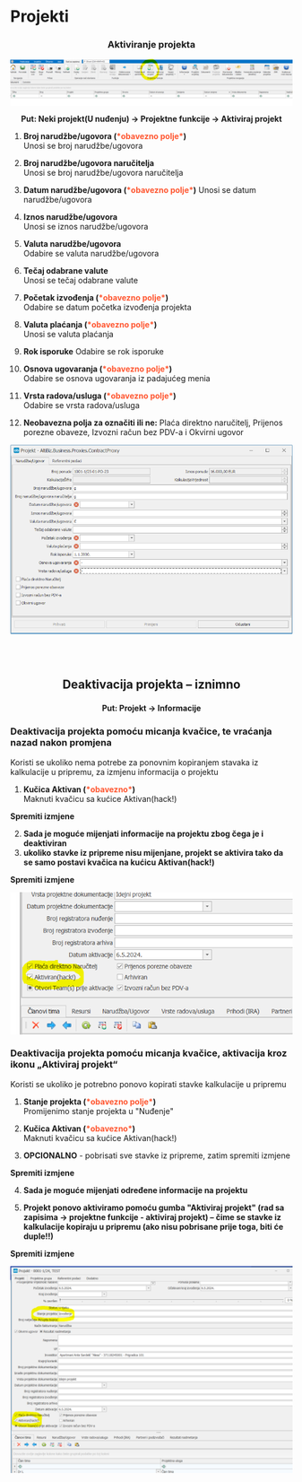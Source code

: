 # Projekti

### <p align=center>**Aktiviranje projekta</p>**

<img src="../images/AktivirajProjekt.png"
    alt="Aktiviranje projekta"
    style="display: block;
            margin-left: auto;
            margin-right: auto;" 
/>

**<p align=center>Put: Neki projekt(U nuđenju) → Projektne funkcije → Aktiviraj projekt</p>**  

1. **Broj narudžbe/ugovora (<span style="color: #ff5630">\*obavezno polje\*</span>)**     
    Unosi se broj narudžbe/ugovora

2. **Broj narudžbe/ugovora naručitelja**  
    Unosi se broj narudžbe/ugovora naručitelja

3. **Datum narudžbe/ugovora (<span style="color: #ff5630">\*obavezno polje\*</span>)**
    Unosi se datum narudžbe/ugovora

4. **Iznos narudžbe/ugovora**  
    Unosi se iznos narudžbe/ugovora

5. **Valuta narudžbe/ugovora**  
    Odabire se valuta narudžbe/ugovora 

6. **Tečaj odabrane valute**  
    Unosi se tečaj odabrane valute

7. **Početak izvođenja (<span style="color: #ff5630">\*obavezno polje\*</span>)**   
    Odabire se datum početka izvođenja projekta 

8. **Valuta plaćanja (<span style="color: #ff5630">\*obavezno polje\*</span>)**   
    Unosi se valuta plaćanja

9. **Rok isporuke** 
    Odabire se rok isporuke  

10. **Osnova ugovaranja (<span style="color: #ff5630">\*obavezno polje\*</span>)**   
    Odabire se osnova ugovaranja iz padajućeg menia

11. **Vrsta radova/usluga (<span style="color: #ff5630">\*obavezno polje\*</span>)**   
    Odabire se vrsta radova/usluga 

12. **Neobavezna polja za označiti ili ne:**
    Plaća direktno naručitelj, Prijenos porezne obaveze, Izvozni račun bez PDV-a i Okvirni ugovor

<img src="../images/AktiviranjeProjektaPR.png"
    alt="Aktiviranje projekta"
    style="display: block;
            margin-left: auto;
            margin-right: auto;" 
/>

<br></br>

## <p align=center>**Deaktivacija projekta – iznimno</p>**

**<p align=center>Put: Projekt → Informacije</p>**


### <p>Deaktivacija projekta pomoću micanja kvačice, te vraćanja nazad nakon promjena</p>
<p>Koristi se ukoliko nema potrebe za ponovnim kopiranjem stavaka iz kalkulacije u pripremu, za izmjenu informacija o projektu</p>

1. **Kučica Aktivan (<span style="color: #ff5630">\*obavezno\*</span>)**     
    Maknuti kvačicu sa kućice Aktivan(hack!)

**Spremiti izmjene**

2. **Sada je moguće mijenjati informacije na projektu zbog čega je i deaktiviran**
3. **ukoliko stavke iz pripreme nisu mijenjane, projekt se aktivira tako da se samo postavi kvačica na kućicu Aktivan(hack!)**

**Spremiti izmjene**

<img src="../images/deaktiviranjeProjektaPR1.png"
    alt="Aktiviranje projekta"
    style="display: block;
            margin-left: auto;
            margin-right: auto;" 
/>


### <p>Deaktivacija projekta pomoću micanja kvačice, aktivacija kroz ikonu „Aktiviraj projekt“</p>
<p>Koristi se ukoliko je potrebno ponovo kopirati stavke kalkulacije u pripremu</p>


1. **Stanje projekta (<span style="color: #ff5630">\*obavezno polje\*</span>)**     
    Promijenimo stanje projekta u "Nuđenje"

2. **Kučica Aktivan (<span style="color: #ff5630">\*obavezno\*</span>)**     
    Maknuti kvačicu sa kućice Aktivan(hack!)

3. **OPCIONALNO** - pobrisati sve stavke iz pripreme, zatim spremiti izmjene

**Spremiti izmjene**

4. **Sada je moguće mijenjati određene informacije na projektu**

5. **Projekt ponovo aktiviramo pomoću gumba "Aktiviraj projekt" (rad sa zapisima -> projektne funkcije - aktiviraj projekt) – čime se stavke iz kalkulacije kopiraju u pripremu (ako nisu pobrisane prije toga, biti će duple!!)**

**Spremiti izmjene**

<img src="../images/deaktiviranjeProjektaPR2.png"
    alt="Aktiviranje projekta"
    style="display: block;
            margin-left: auto;
            margin-right: auto;" 
/>




<br></br><br></br>